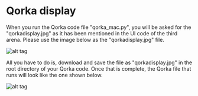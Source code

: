 Qorka display
=======
When you run the Qorka code file "qorka_mac.py", you will be asked for the "qorkadisplay.jpg" as it has been mentioned in the UI code of the third arena. Please use the image below as the "qorkadisplay.jpg" file.

![alt tag](http://1.bp.blogspot.com/-1h2RM43-UpA/VZzG8TMaGuI/AAAAAAAACA4/Cdn0YvDyyQQ/s1600/qorkadisplay.jpg)

All you have to do is, download and save the file as "qorkadisplay.jpg" in the root directory of your Qorka code. Once that is complete, the Qorka file that runs will look like the one shown below.

![alt tag](http://2.bp.blogspot.com/-ghkH5uwFC3c/VZzIA2Ui4WI/AAAAAAAACBA/Gxq-lrfuwbY/s1600/mac-book-air-2%2Bsscopy%2Bcopy.png)
